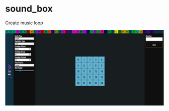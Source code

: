 # sound_box
Create music loop

![](https://raw.githubusercontent.com/enmesarru/sound_box/master/public/app_image.png)

